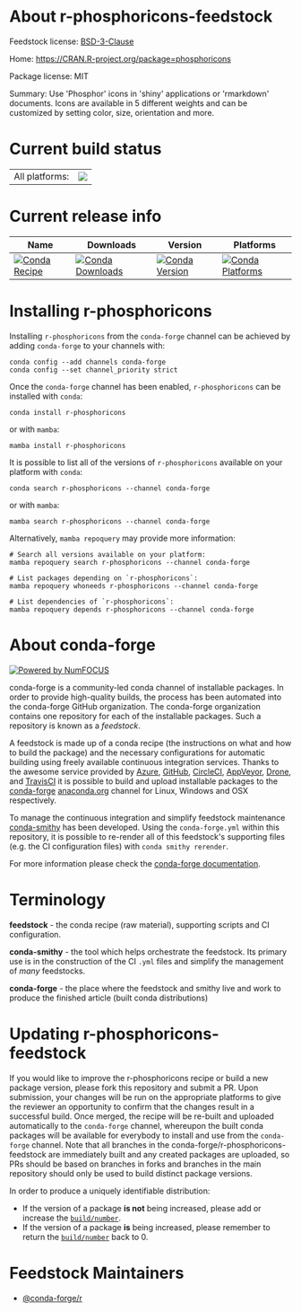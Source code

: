 About r-phosphoricons-feedstock
===============================

Feedstock license: [BSD-3-Clause](https://github.com/conda-forge/r-phosphoricons-feedstock/blob/main/LICENSE.txt)

Home: https://CRAN.R-project.org/package=phosphoricons

Package license: MIT

Summary: Use 'Phosphor' icons in 'shiny' applications or 'rmarkdown' documents. Icons are available in 5 different weights and can be customized by setting color, size, orientation and more.

Current build status
====================


<table><tr><td>All platforms:</td>
    <td>
      <a href="https://dev.azure.com/conda-forge/feedstock-builds/_build/latest?definitionId=14651&branchName=main">
        <img src="https://dev.azure.com/conda-forge/feedstock-builds/_apis/build/status/r-phosphoricons-feedstock?branchName=main">
      </a>
    </td>
  </tr>
</table>

Current release info
====================

| Name | Downloads | Version | Platforms |
| --- | --- | --- | --- |
| [![Conda Recipe](https://img.shields.io/badge/recipe-r--phosphoricons-green.svg)](https://anaconda.org/conda-forge/r-phosphoricons) | [![Conda Downloads](https://img.shields.io/conda/dn/conda-forge/r-phosphoricons.svg)](https://anaconda.org/conda-forge/r-phosphoricons) | [![Conda Version](https://img.shields.io/conda/vn/conda-forge/r-phosphoricons.svg)](https://anaconda.org/conda-forge/r-phosphoricons) | [![Conda Platforms](https://img.shields.io/conda/pn/conda-forge/r-phosphoricons.svg)](https://anaconda.org/conda-forge/r-phosphoricons) |

Installing r-phosphoricons
==========================

Installing `r-phosphoricons` from the `conda-forge` channel can be achieved by adding `conda-forge` to your channels with:

```
conda config --add channels conda-forge
conda config --set channel_priority strict
```

Once the `conda-forge` channel has been enabled, `r-phosphoricons` can be installed with `conda`:

```
conda install r-phosphoricons
```

or with `mamba`:

```
mamba install r-phosphoricons
```

It is possible to list all of the versions of `r-phosphoricons` available on your platform with `conda`:

```
conda search r-phosphoricons --channel conda-forge
```

or with `mamba`:

```
mamba search r-phosphoricons --channel conda-forge
```

Alternatively, `mamba repoquery` may provide more information:

```
# Search all versions available on your platform:
mamba repoquery search r-phosphoricons --channel conda-forge

# List packages depending on `r-phosphoricons`:
mamba repoquery whoneeds r-phosphoricons --channel conda-forge

# List dependencies of `r-phosphoricons`:
mamba repoquery depends r-phosphoricons --channel conda-forge
```


About conda-forge
=================

[![Powered by
NumFOCUS](https://img.shields.io/badge/powered%20by-NumFOCUS-orange.svg?style=flat&colorA=E1523D&colorB=007D8A)](https://numfocus.org)

conda-forge is a community-led conda channel of installable packages.
In order to provide high-quality builds, the process has been automated into the
conda-forge GitHub organization. The conda-forge organization contains one repository
for each of the installable packages. Such a repository is known as a *feedstock*.

A feedstock is made up of a conda recipe (the instructions on what and how to build
the package) and the necessary configurations for automatic building using freely
available continuous integration services. Thanks to the awesome service provided by
[Azure](https://azure.microsoft.com/en-us/services/devops/), [GitHub](https://github.com/),
[CircleCI](https://circleci.com/), [AppVeyor](https://www.appveyor.com/),
[Drone](https://cloud.drone.io/welcome), and [TravisCI](https://travis-ci.com/)
it is possible to build and upload installable packages to the
[conda-forge](https://anaconda.org/conda-forge) [anaconda.org](https://anaconda.org/)
channel for Linux, Windows and OSX respectively.

To manage the continuous integration and simplify feedstock maintenance
[conda-smithy](https://github.com/conda-forge/conda-smithy) has been developed.
Using the ``conda-forge.yml`` within this repository, it is possible to re-render all of
this feedstock's supporting files (e.g. the CI configuration files) with ``conda smithy rerender``.

For more information please check the [conda-forge documentation](https://conda-forge.org/docs/).

Terminology
===========

**feedstock** - the conda recipe (raw material), supporting scripts and CI configuration.

**conda-smithy** - the tool which helps orchestrate the feedstock.
                   Its primary use is in the construction of the CI ``.yml`` files
                   and simplify the management of *many* feedstocks.

**conda-forge** - the place where the feedstock and smithy live and work to
                  produce the finished article (built conda distributions)


Updating r-phosphoricons-feedstock
==================================

If you would like to improve the r-phosphoricons recipe or build a new
package version, please fork this repository and submit a PR. Upon submission,
your changes will be run on the appropriate platforms to give the reviewer an
opportunity to confirm that the changes result in a successful build. Once
merged, the recipe will be re-built and uploaded automatically to the
`conda-forge` channel, whereupon the built conda packages will be available for
everybody to install and use from the `conda-forge` channel.
Note that all branches in the conda-forge/r-phosphoricons-feedstock are
immediately built and any created packages are uploaded, so PRs should be based
on branches in forks and branches in the main repository should only be used to
build distinct package versions.

In order to produce a uniquely identifiable distribution:
 * If the version of a package **is not** being increased, please add or increase
   the [``build/number``](https://docs.conda.io/projects/conda-build/en/latest/resources/define-metadata.html#build-number-and-string).
 * If the version of a package **is** being increased, please remember to return
   the [``build/number``](https://docs.conda.io/projects/conda-build/en/latest/resources/define-metadata.html#build-number-and-string)
   back to 0.

Feedstock Maintainers
=====================

* [@conda-forge/r](https://github.com/orgs/conda-forge/teams/r/)

